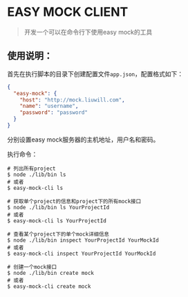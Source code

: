 # EASY MOCK CLIENT

> 开发一个可以在命令行下使用easy mock的工具

## 使用说明：

首先在执行脚本的目录下创建配置文件`app.json`，配置格式如下：
```json
{
  "easy-mock": {
    "host": "http://mock.liuwill.com",
    "name": "username",
    "password": "password"
  }
}
```
分别设置easy mock服务器的主机地址，用户名和密码。

执行命令：
```shell
# 列出所有project
$ node ./lib/bin ls
# 或者
$ easy-mock-cli ls

# 获取单个project的信息和project下的所有mock接口
$ node ./lib/bin ls YourProjectId
# 或者
$ easy-mock-cli ls YourProjectId

# 查看某个project下的单个mock详细信息
$ node ./lib/bin inspect YourProjectId YourMockId
# 或者
$ easy-mock-cli inspect YourProjectId YourMockId

# 创建一个mock接口
$ node ./lib/bin create mock
# 或者
$ easy-mock-cli create mock
```
